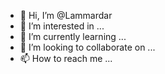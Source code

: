 - 👋 Hi, I’m @Lammardar
- 👀 I’m interested in ...
- 🌱 I’m currently learning ...
- 💞️ I’m looking to collaborate on ...
- 📫 How to reach me ...

<!---
Lammardar/Lammardar is a ✨ special ✨ repository because its `README.md` (this file) appears on your GitHub profile.
You can click the Preview link to take a look at your changes.
--->
